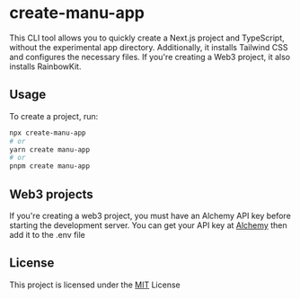 # create-manu-app

This CLI tool allows you to quickly create a Next.js project and TypeScript, without the experimental app directory. Additionally, it installs Tailwind CSS and configures the necessary files. If you're creating a Web3 project, it also installs RainbowKit.

## Usage

To create a project, run:

```bash
npx create-manu-app
# or
yarn create manu-app
# or
pnpm create manu-app

```

## Web3 projects

If you're creating a web3 project, you must have an Alchemy API key before starting the development server. You can get your API key at [Alchemy](https://dashboard.alchemyapi.io) then add it to the .env file

## License

This project is licensed under the [MIT](https://opensource.org/license/mit/) License
